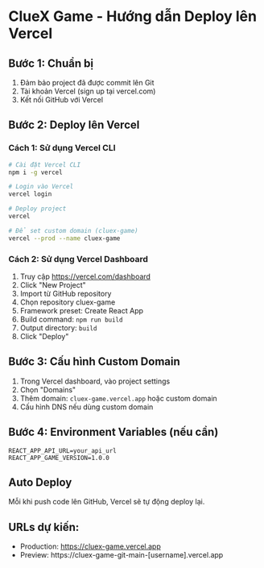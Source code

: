 # ClueX Game - Hướng dẫn Deploy lên Vercel

## Bước 1: Chuẩn bị
1. Đảm bảo project đã được commit lên Git
2. Tài khoản Vercel (sign up tại vercel.com)
3. Kết nối GitHub với Vercel

## Bước 2: Deploy lên Vercel

### Cách 1: Sử dụng Vercel CLI
```bash
# Cài đặt Vercel CLI
npm i -g vercel

# Login vào Vercel
vercel login

# Deploy project
vercel

# Để set custom domain (cluex-game)
vercel --prod --name cluex-game
```

### Cách 2: Sử dụng Vercel Dashboard
1. Truy cập https://vercel.com/dashboard
2. Click "New Project"
3. Import từ GitHub repository
4. Chọn repository cluex-game
5. Framework preset: Create React App
6. Build command: `npm run build`
7. Output directory: `build`
8. Click "Deploy"

## Bước 3: Cấu hình Custom Domain
1. Trong Vercel dashboard, vào project settings
2. Chọn "Domains"
3. Thêm domain: `cluex-game.vercel.app` hoặc custom domain
4. Cấu hình DNS nếu dùng custom domain

## Bước 4: Environment Variables (nếu cần)
```
REACT_APP_API_URL=your_api_url
REACT_APP_GAME_VERSION=1.0.0
```

## Auto Deploy
Mỗi khi push code lên GitHub, Vercel sẽ tự động deploy lại.

## URLs dự kiến:
- Production: https://cluex-game.vercel.app
- Preview: https://cluex-game-git-main-[username].vercel.app
